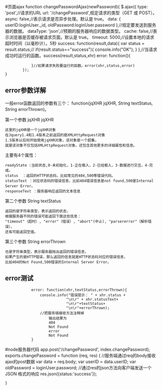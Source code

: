 #页面ajax
    function changePasswordAjax(newPassword){
            $.ajax({
                type: 'post',//请求的URL
                url: '/changePassword',规定请求的类型（GET 或 POST）。
                async: false,//表示请求是否异步处理。默认是 true。
                data: {
                    userID:loginUser._id,
                    oldPassword:loginUser.password
					},//规定要发送到服务器的数据。
                dataType: 'json',//预期的服务器响应的数据类型。
                cache: false,//表示浏览器是否缓存被请求页面。默认是 true。
                timeout: 5000,//设置本地的请求超时时间（以毫秒计）。5秒
                success: function(result,data){
					var status = result.status;//
                    if(result.status=="success"){
                        console.info("OK");
                    }
                },//当请求成功时运行的函数。success(result,status,xhr)
                error: function(){

                }//如果请求失败要运行的函数。error(xhr,status,error)
            });
    }
## error参数详解
一般error函数返回的参数有三个： function(jqXHR jqXHR, String textStatus, String errorThrown)。

第一个参数 jqXHR jqXHR

	这里的jqXHR是一个jqXHR对象
	在Jquery1.4和1.4版本之前返回的是XMLHttpRequest对象
	1.5版本以后则开始使用jqXHR对象，该对象是一个超集，
	就是该对象不仅包括XMLHttpRequest对象，还包含其他更多的详细属性和信息。
主要有4个属性：

	readyState :当前状态,0-未初始化，1-正在载入，2-已经载入，3-数据进行交互，4-完成。
	status  ：返回的HTTP状态码，比如常见的404,500等错误代码。
	statusText ：对应状态码的错误信息，比如404错误信息是not found,500是Internal Server Error。
	responseText ：服务器响应返回的文本信息
第二个参数 String textStatus

	返回的是字符串类型，表示返回的状态，
	根据服务器不同的错误可能返回下面这些信息：
	"timeout"（超时）, "error"（错误）, "abort"(中止), "parsererror"（解析错误），
	还有可能返回空值。
第三个参数 String errorThrown

	也是字符串类型，表示服务器抛出返回的错误信息，
	如果产生的是HTTP错误，那么返回的信息就是HTTP状态码对应的错误信息，
	比如404的Not Found,500错误的Internal Server Error。
## error测试 
                error: function(xhr,textStatus,errorThrown){
                    console.info("错误提示： " + xhr.status + 
								"\n\r" + xhr.statusText+
								"\n\r"+textStatus+
								"\n\r"+errorThrown);
					//把服务端接收方法注释掉
						输出结果为
						404 
						Not Found
						error
						Not Found
                }
#node服务器代码
	app.post('/changePassword', index.changePassword);
	exports.changePassword = function (req, res) {
		//服务端通过req的body接收ajax的post数据
        var data = req.body;
		var userID = data.userID;
		var oldPassword = loginUser.password;
		//通过res的json方法向客户端发送一个 JSON 格式的响应
        res.json({status:'success'});

	}

